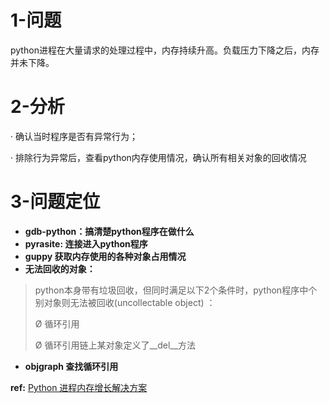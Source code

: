 # 1-问题

python进程在大量请求的处理过程中，内存持续升高。负载压力下降之后，内存并未下降。

# 2-分析

· 确认当时程序是否有异常行为；

· 排除行为异常后，查看python内存使用情况，确认所有相关对象的回收情况

# 3-问题定位

*   **gdb-python：搞清楚python程序在做什么**
*   **pyrasite: 连接进入python程序**
*   **guppy 获取内存使用的各种对象占用情况**
*   **无法回收的对象：**

> python本身带有垃圾回收，但同时满足以下2个条件时，python程序中个别对象则无法被回收(uncollectable object) ：
> 
> Ø 循环引用
> 
> Ø 循环引用链上某对象定义了\_\_del\_\_方法

*   **objgraph 查找循环引用**

**ref:** [Python 进程内存增长解决方案](https://zhuanlan.zhihu.com/p/28031057)